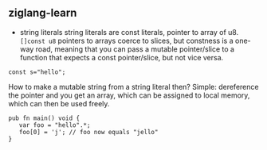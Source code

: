 ## ziglang-learn

- string literals
string literals are const literals, pointer to array of u8. `[]const u8`
pointers to arrays coerce to slices, but constness is a one-way road, meaning that you can pass a mutable pointer/slice to a function that expects a const pointer/slice, but not vice versa.
```zig
const s="hello";
```

How to make a mutable string from a string literal then? Simple: dereference the pointer and you get an array, which can be assigned to local memory, which can then be used freely.
```zig
pub fn main() void {
   var foo = "hello".*;
   foo[0] = 'j'; // foo now equals "jello"
}
```
